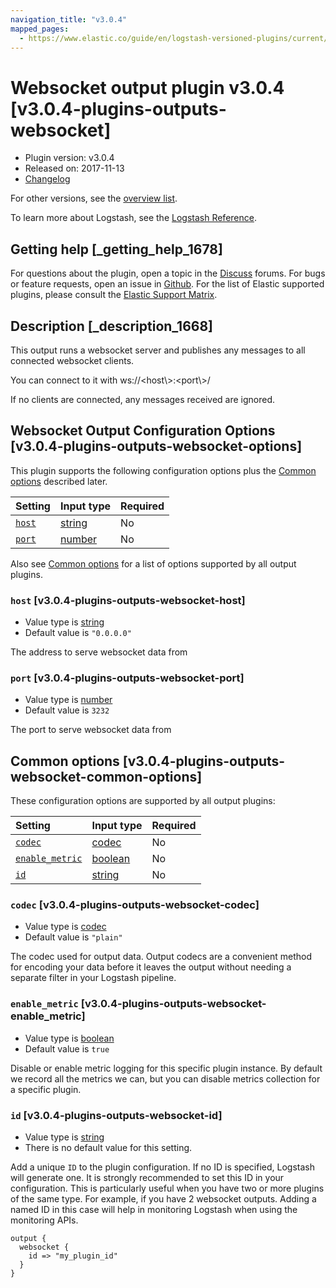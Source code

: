 ```yaml
---
navigation_title: "v3.0.4"
mapped_pages:
  - https://www.elastic.co/guide/en/logstash-versioned-plugins/current/v3.0.4-plugins-outputs-websocket.html
---
```


# Websocket output plugin v3.0.4 [v3.0.4-plugins-outputs-websocket]

* Plugin version: v3.0.4
* Released on: 2017-11-13
* [Changelog](https://github.com/logstash-plugins/logstash-output-websocket/blob/v3.0.4/CHANGELOG.md)

For other versions, see the [overview list](output-websocket-index.md).

To learn more about Logstash, see the [Logstash Reference](https://www.elastic.co/guide/en/logstash/current/index.html).

## Getting help [_getting_help_1678]

For questions about the plugin, open a topic in the [Discuss](http://discuss.elastic.co) forums. For bugs or feature requests, open an issue in [Github](https://github.com/logstash-plugins/logstash-output-websocket). For the list of Elastic supported plugins, please consult the [Elastic Support Matrix](https://www.elastic.co/support/matrix#matrix_logstash_plugins).

## Description [_description_1668]

This output runs a websocket server and publishes any messages to all connected websocket clients.

You can connect to it with ws\://\<host\\>:\<port\\>/

If no clients are connected, any messages received are ignored.

## Websocket Output Configuration Options [v3.0.4-plugins-outputs-websocket-options]

This plugin supports the following configuration options plus the [Common options](v3-0-4-plugins-outputs-websocket.md#v3.0.4-plugins-outputs-websocket-common-options) described later.

| Setting | Input type | Required |
| :- | :- | :- |
| [`host`](v3-0-4-plugins-outputs-websocket.md#v3.0.4-plugins-outputs-websocket-host) | [string](/lsr/value-types.md#string) | No |
| [`port`](v3-0-4-plugins-outputs-websocket.md#v3.0.4-plugins-outputs-websocket-port) | [number](/lsr/value-types.md#number) | No |

Also see [Common options](v3-0-4-plugins-outputs-websocket.md#v3.0.4-plugins-outputs-websocket-common-options) for a list of options supported by all output plugins.

### `host` [v3.0.4-plugins-outputs-websocket-host]

* Value type is [string](/lsr/value-types.md#string)
* Default value is `"0.0.0.0"`

The address to serve websocket data from

### `port` [v3.0.4-plugins-outputs-websocket-port]

* Value type is [number](/lsr/value-types.md#number)
* Default value is `3232`

The port to serve websocket data from

## Common options [v3.0.4-plugins-outputs-websocket-common-options]

These configuration options are supported by all output plugins:

| Setting | Input type | Required |
| :- | :- | :- |
| [`codec`](v3-0-4-plugins-outputs-websocket.md#v3.0.4-plugins-outputs-websocket-codec) | [codec](/lsr/value-types.md#codec) | No |
| [`enable_metric`](v3-0-4-plugins-outputs-websocket.md#v3.0.4-plugins-outputs-websocket-enable_metric) | [boolean](/lsr/value-types.md#boolean) | No |
| [`id`](v3-0-4-plugins-outputs-websocket.md#v3.0.4-plugins-outputs-websocket-id) | [string](/lsr/value-types.md#string) | No |

### `codec` [v3.0.4-plugins-outputs-websocket-codec]

* Value type is [codec](/lsr/value-types.md#codec)
* Default value is `"plain"`

The codec used for output data. Output codecs are a convenient method for encoding your data before it leaves the output without needing a separate filter in your Logstash pipeline.

### `enable_metric` [v3.0.4-plugins-outputs-websocket-enable_metric]

* Value type is [boolean](/lsr/value-types.md#boolean)
* Default value is `true`

Disable or enable metric logging for this specific plugin instance. By default we record all the metrics we can, but you can disable metrics collection for a specific plugin.

### `id` [v3.0.4-plugins-outputs-websocket-id]

* Value type is [string](/lsr/value-types.md#string)
* There is no default value for this setting.

Add a unique `ID` to the plugin configuration. If no ID is specified, Logstash will generate one. It is strongly recommended to set this ID in your configuration. This is particularly useful when you have two or more plugins of the same type. For example, if you have 2 websocket outputs. Adding a named ID in this case will help in monitoring Logstash when using the monitoring APIs.

```
output {
  websocket {
    id => "my_plugin_id"
  }
}
```
